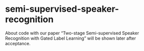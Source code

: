 # semi-supervised-speaker-recognition
About code with our paper “Two-stage Semi-supervised Speaker Recognition with Gated Label Learning” will be shown later after acceptance.
